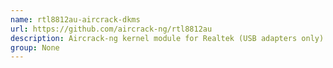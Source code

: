 ```yaml
---
name: rtl8812au-aircrack-dkms
url: https://github.com/aircrack-ng/rtl8812au
description: Aircrack-ng kernel module for Realtek (USB adapters only) network cards with 8812au chipset.
group: None
---
```

